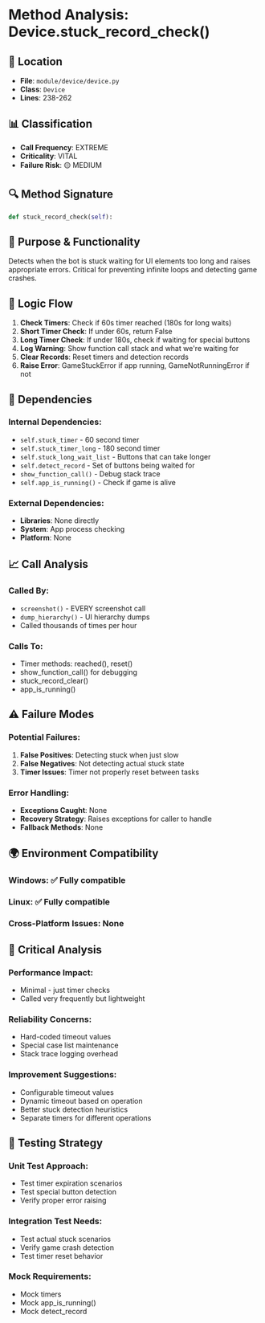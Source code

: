 # Method Analysis: Device.stuck_record_check()

## **📍 Location**
- **File**: `module/device/device.py`
- **Class**: `Device`
- **Lines**: 238-262

## **📊 Classification**
- **Call Frequency**: EXTREME
- **Criticality**: VITAL
- **Failure Risk**: 🟡 MEDIUM

## **🔍 Method Signature**
```python
def stuck_record_check(self):
```

## **📖 Purpose & Functionality**
Detects when the bot is stuck waiting for UI elements too long and raises appropriate errors. Critical for preventing infinite loops and detecting game crashes.

## **🔄 Logic Flow**
1. **Check Timers**: Check if 60s timer reached (180s for long waits)
2. **Short Timer Check**: If under 60s, return False
3. **Long Timer Check**: If under 180s, check if waiting for special buttons
4. **Log Warning**: Show function call stack and what we're waiting for
5. **Clear Records**: Reset timers and detection records
6. **Raise Error**: GameStuckError if app running, GameNotRunningError if not

## **🔗 Dependencies**
### **Internal Dependencies**:
- `self.stuck_timer` - 60 second timer
- `self.stuck_timer_long` - 180 second timer
- `self.stuck_long_wait_list` - Buttons that can take longer
- `self.detect_record` - Set of buttons being waited for
- `show_function_call()` - Debug stack trace
- `self.app_is_running()` - Check if game is alive

### **External Dependencies**:
- **Libraries**: None directly
- **System**: App process checking
- **Platform**: None

## **📈 Call Analysis**
### **Called By**:
- `screenshot()` - EVERY screenshot call
- `dump_hierarchy()` - UI hierarchy dumps
- Called thousands of times per hour

### **Calls To**:
- Timer methods: reached(), reset()
- show_function_call() for debugging
- stuck_record_clear()
- app_is_running()

## **⚠️ Failure Modes**
### **Potential Failures**:
1. **False Positives**: Detecting stuck when just slow
2. **False Negatives**: Not detecting actual stuck state
3. **Timer Issues**: Timer not properly reset between tasks

### **Error Handling**:
- **Exceptions Caught**: None
- **Recovery Strategy**: Raises exceptions for caller to handle
- **Fallback Methods**: None

## **🌍 Environment Compatibility**
### **Windows**: ✅ Fully compatible
### **Linux**: ✅ Fully compatible  
### **Cross-Platform Issues**: None

## **🚨 Critical Analysis**
### **Performance Impact**: 
- Minimal - just timer checks
- Called very frequently but lightweight

### **Reliability Concerns**: 
- Hard-coded timeout values
- Special case list maintenance
- Stack trace logging overhead

### **Improvement Suggestions**: 
- Configurable timeout values
- Dynamic timeout based on operation
- Better stuck detection heuristics
- Separate timers for different operations

## **🔧 Testing Strategy**
### **Unit Test Approach**: 
- Test timer expiration scenarios
- Test special button detection
- Verify proper error raising

### **Integration Test Needs**: 
- Test actual stuck scenarios
- Verify game crash detection
- Test timer reset behavior

### **Mock Requirements**: 
- Mock timers
- Mock app_is_running()
- Mock detect_record
